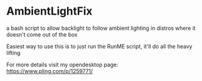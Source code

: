 # AmbientLightFix
a bash script to allow backlight to follow ambient lighting in distros where it doesn't come out of the box


Easiest way to use this is to just run the RunME script, it'll do all the heavy lifting

For more details visit my opendesktop page: https://www.pling.com/p/1259771/
